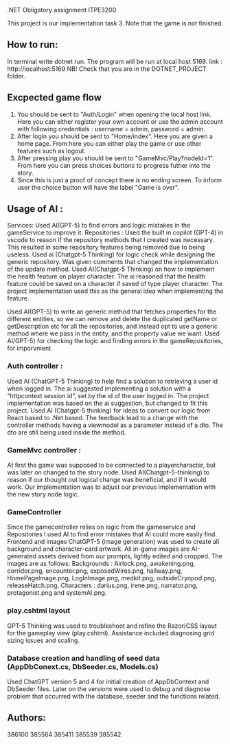 .NET Obligatory assignment ITPE3200

This project is our implementation task 3. Note that the game is not finished. 


## How to run:
In terminal write dotnet run. The program will be run at local host 5169. link : http://localhost:5169 NB! Check that you are in the DOTNET_PROJECT folder.

## Excpected game flow
1. You should be sent to "Auth/Login" when opening the local host link. Here you can either register your own account or use the admin account with following credentials : username = admin, password = admin.
2. After login you should be sent to "Home/index". Here you are given a home page. From here you can either play the game or use other features such as logout.
3. After pressing play you should be sent to "GameMvc/Play?nodeId=1". From here you can press choices buttons to progress futher into the story.
4. Since this is just a proof of concept there is no ending screen. To inform user the choice button will have the label "Game is over".

## Usage of AI : 
Services:
Used AI(GPT-5) to find errors and logic mistakes in the gameService to improve it.
Repositories : 
Used the built in copilot (GPT-4) in vscode to reason if the repository methods that I created was necessary. This resulted in some repository features being removed due to being useless. 
Used ai (Chatgpt-5 Thinking) for logic check while designing the generic repository. Was given comments that changed the implementation of the update method. 
Used AI(Chatgpt-5 Thinking) on how to implement the health feature on player character. The ai reasoned that the health feature could be saved on a character if saved of type player character. The project implementation used this as the general idea when implementing the feature. 

Used AI(GPT-5) to write an generic method that fetches properties for the different entities, so we can remove and delete the duplicated getName or getDescription etc for all the repositories, and instead opt to use a generic method where we pass in the entity, and the property value we want. 
Used AI/GPT-5) for checking the logic and finding errors in the gameRepositories, for imporvment

### Auth controller : 
Used AI (ChatGPT-5 Thinking) to help find a solution to retrieving a user id when logged in. The ai suggested implementing a solution with a “httpcontext session id”, set by the id of the user logged in. The project implementation was based on the ai suggestion, but changed to fit this project. 
Used AI (Chatgpt-5 thinking) for ideas to convert our logic from React based to .Net based. The feedback lead to a change with the controller methods having a viewmodel as a parameter instead of a dto.  The dto are still being used inside the method.  

### GameMvc controller : 
At first the game was supposed to be connected to a playercharacter, but was later on changed to the story node. Used AI(Chatgpt-5-thinking) to reason if our thought out logical change was beneficial, and if it would work. Our implementation was to adjust our previous implementation with the new story node logic. 

### GameController
Since the gamecontroller relies on logic from the gameservice and Repositories I used AI to find error mistakes that AI could more easily find. 
Frontend and images
ChatGPT-5 (image generation) was used to create all background and character-card artwork. All in-game images are AI-generated assets derived from our prompts, lightly edited and cropped. The images are as follows: Backgrounds : Airlock.png, awakening.png, corridor.png, encounter.png, exposedWires.png, hallway.png, HomePageImage.png, LogInImage.png, medkit.png, outsideCryopod.png, releaseHatch.png. Characters : darius.png, irene.png, narrator.png, protagonist.png and systemAI.png.


### play.cshtml layout
GPT-5 Thinking was used to troubleshoot and refine the Razor/CSS layout for the gameplay view (play.cshtml). Assistance included diagnosing grid sizing issues and scaling.


### Database creation and handling of seed data (AppDbConext.cs, DbSeeder.cs, Models.cs)
Used ChatGPT version 5 and 4 for initial creation of AppDbContext and DbSeeder files. Later on the versions were used to debug and diagnose problem that occurred with the database, seeder and the functions related.


## Authors:
386100
385564
385411
385539
385542



